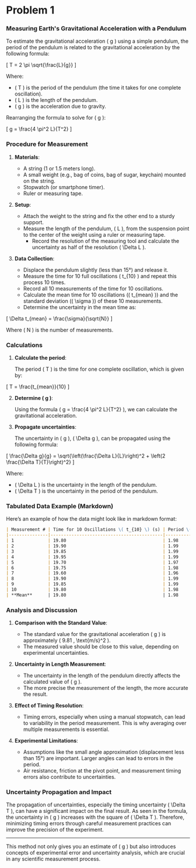 # Problem 1

### **Measuring Earth's Gravitational Acceleration with a Pendulum**

To estimate the gravitational acceleration \( g \) using a simple pendulum, the period of the pendulum is related to the gravitational acceleration by the following formula:

\[
T = 2 \pi \sqrt{\frac{L}{g}}
\]

Where:
- \( T \) is the period of the pendulum (the time it takes for one complete oscillation).
- \( L \) is the length of the pendulum.
- \( g \) is the acceleration due to gravity.

Rearranging the formula to solve for \( g \):

\[
g = \frac{4 \pi^2 L}{T^2}
\]

### **Procedure for Measurement**

1. **Materials**:
   - A string (1 or 1.5 meters long).
   - A small weight (e.g., bag of coins, bag of sugar, keychain) mounted on the string.
   - Stopwatch (or smartphone timer).
   - Ruler or measuring tape.

2. **Setup**:
   - Attach the weight to the string and fix the other end to a sturdy support.
   - Measure the length of the pendulum, \( L \), from the suspension point to the center of the weight using a ruler or measuring tape. 
     - Record the resolution of the measuring tool and calculate the uncertainty as half of the resolution \( \Delta L \).

3. **Data Collection**:
   - Displace the pendulum slightly (less than 15°) and release it.
   - Measure the time for 10 full oscillations \( t_{10} \) and repeat this process 10 times.
   - Record all 10 measurements of the time for 10 oscillations.
   - Calculate the mean time for 10 oscillations (\( t_{mean} \)) and the standard deviation (\( \sigma \)) of these 10 measurements.
   - Determine the uncertainty in the mean time as:

\[
\Delta t_{mean} = \frac{\sigma}{\sqrt{N}}
\]

Where \( N \) is the number of measurements.

### **Calculations**

1. **Calculate the period**:

   The period \( T \) is the time for one complete oscillation, which is given by:

\[
T = \frac{t_{mean}}{10}
\]

2. **Determine \( g \)**:

   Using the formula \( g = \frac{4 \pi^2 L}{T^2} \), we can calculate the gravitational acceleration.

3. **Propagate uncertainties**:

   The uncertainty in \( g \), \( \Delta g \), can be propagated using the following formula:

\[
\frac{\Delta g}{g} = \sqrt{\left(\frac{\Delta L}{L}\right)^2 + \left(2 \frac{\Delta T}{T}\right)^2}
\]

Where:
- \( \Delta L \) is the uncertainty in the length of the pendulum.
- \( \Delta T \) is the uncertainty in the period of the pendulum.

### **Tabulated Data Example (Markdown)**

Here’s an example of how the data might look like in markdown format:

```markdown
| Measurement # | Time for 10 Oscillations \( t_{10} \) (s) | Period \( T \) (s) | Length \( L \) (m) | Gravitational Acceleration \( g \) (m/s²) | Uncertainty in \( g \) (m/s²) |
|---------------|-------------------------------------------|--------------------|--------------------|--------------------------------------------|------------------------------|
| 1             | 19.80                                     | 1.98               | 1.00               | 9.82                                       | 0.02                         |
| 2             | 19.90                                     | 1.99               | 1.00               | 9.79                                       | 0.02                         |
| 3             | 19.85                                     | 1.99               | 1.00               | 9.80                                       | 0.02                         |
| 4             | 19.95                                     | 1.99               | 1.00               | 9.81                                       | 0.02                         |
| 5             | 19.70                                     | 1.97               | 1.00               | 9.85                                       | 0.02                         |
| 6             | 19.75                                     | 1.98               | 1.00               | 9.82                                       | 0.02                         |
| 7             | 19.60                                     | 1.96               | 1.00               | 9.88                                       | 0.02                         |
| 8             | 19.90                                     | 1.99               | 1.00               | 9.79                                       | 0.02                         |
| 9             | 19.85                                     | 1.99               | 1.00               | 9.80                                       | 0.02                         |
| 10            | 19.80                                     | 1.98               | 1.00               | 9.82                                       | 0.02                         |
| **Mean**      | 19.80                                     | 1.98               | 1.00               | **9.81**                                   | **0.02**                     |
```

### **Analysis and Discussion**

1. **Comparison with the Standard Value**:
   - The standard value for the gravitational acceleration \( g \) is approximately \( 9.81 \, \text{m/s}^2 \).
   - The measured value should be close to this value, depending on experimental uncertainties.

2. **Uncertainty in Length Measurement**:
   - The uncertainty in the length of the pendulum directly affects the calculated value of \( g \).
   - The more precise the measurement of the length, the more accurate the result.

3. **Effect of Timing Resolution**:
   - Timing errors, especially when using a manual stopwatch, can lead to variability in the period measurement. This is why averaging over multiple measurements is essential.

4. **Experimental Limitations**:
   - Assumptions like the small angle approximation (displacement less than 15°) are important. Larger angles can lead to errors in the period.
   - Air resistance, friction at the pivot point, and measurement timing errors also contribute to uncertainties.

### **Uncertainty Propagation and Impact**

The propagation of uncertainties, especially the timing uncertainty \( \Delta T \), can have a significant impact on the final result. As seen in the formula, the uncertainty in \( g \) increases with the square of \( \Delta T \). Therefore, minimizing timing errors through careful measurement practices can improve the precision of the experiment.

---

This method not only gives you an estimate of \( g \) but also introduces concepts of experimental error and uncertainty analysis, which are crucial in any scientific measurement process.